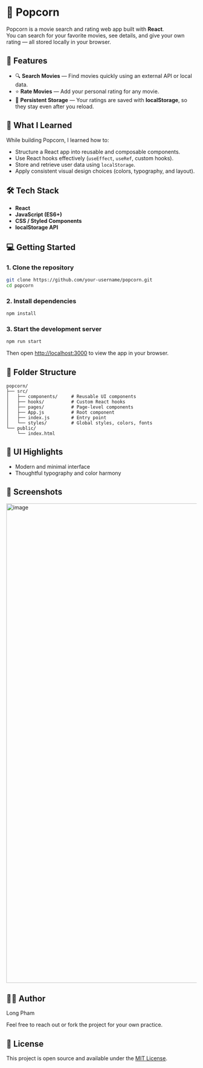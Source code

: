 # 🍿 Popcorn

Popcorn is a movie search and rating web app built with **React**.  
You can search for your favorite movies, see details, and give your own rating — all stored locally in your browser.

## 🚀 Features

- 🔍 **Search Movies** — Find movies quickly using an external API or local data.
- ⭐ **Rate Movies** — Add your personal rating for any movie.
- 💾 **Persistent Storage** — Your ratings are saved with **localStorage**, so they stay even after you reload.


## 🧠 What I Learned

While building Popcorn, I learned how to:
- Structure a React app into reusable and composable components.
- Use React hooks effectively (`useEffect`, `useRef`, custom hooks).
- Store and retrieve user data using `localStorage`.
- Apply consistent visual design choices (colors, typography, and layout).

## 🛠️ Tech Stack

- **React**
- **JavaScript (ES6+)**
- **CSS / Styled Components**
- **localStorage API**

## 💻 Getting Started

### 1. Clone the repository
```bash
git clone https://github.com/your-username/popcorn.git
cd popcorn
````

### 2. Install dependencies

```bash
npm install
```

### 3. Start the development server

```bash
npm run start
```

Then open [http://localhost:3000](http://localhost:3000) to view the app in your browser.


## 🧩 Folder Structure

```
popcorn/
├── src/
│   ├── components/     # Reusable UI components
│   ├── hooks/          # Custom React hooks
│   ├── pages/          # Page-level components
│   ├── App.js          # Root component
│   ├── index.js        # Entry point
│   └── styles/         # Global styles, colors, fonts
└── public/
    └── index.html
```

## 🌈 UI Highlights

* Modern and minimal interface
* Thoughtful typography and color harmony

## 📸 Screenshots
<img width="2378" height="1270" alt="image" src="https://github.com/user-attachments/assets/2a46e5eb-f2c0-4198-980e-2a4dc65bec6a" />

## 🙋‍♂️ Author

Long Pham

Feel free to reach out or fork the project for your own practice.

## 📜 License

This project is open source and available under the [MIT License](LICENSE).
